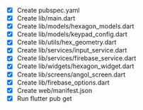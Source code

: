 - [x] Create pubspec.yaml
- [x] Create lib/main.dart
- [x] Create lib/models/hexagon_models.dart
- [x] Create lib/models/keypad_config.dart
- [x] Create lib/utils/hex_geometry.dart
- [x] Create lib/services/input_service.dart
- [x] Create lib/services/firebase_service.dart
- [x] Create lib/widgets/hexagon_widget.dart
- [x] Create lib/screens/angol_screen.dart
- [x] Create lib/firebase_options.dart
- [x] Create web/manifest.json
- [x] Run flutter pub get
